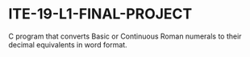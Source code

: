 # ITE-19-L1-FINAL-PROJECT
C program that converts Basic or Continuous Roman numerals to their  decimal equivalents in word format.
